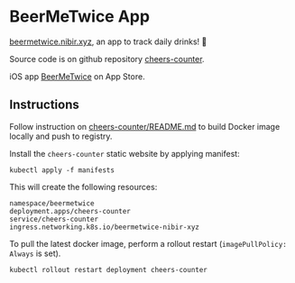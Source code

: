 # BeerMeTwice App

[beermetwice.nibir.xyz](http://beermetwice.nibir.xyz/), an app to track daily drinks! 🍻

Source code is on github repository [cheers-counter](https://github.com/nbir/cheers-counter).

iOS app [BeerMeTwice](https://apps.apple.com/us/app/beermetwice/id6743499695) on App Store.

## Instructions

Follow instruction on [cheers-counter/README.md](https://github.com/nbir/cheers-counter/blob/main/README.md) to build Docker image locally and push to registry.

Install the `cheers-counter` static website by applying manifest:

```
kubectl apply -f manifests
```

This will create the following resources:

```
namespace/beermetwice
deployment.apps/cheers-counter
service/cheers-counter
ingress.networking.k8s.io/beermetwice-nibir-xyz
```

To pull the latest docker image, perform a rollout restart (`imagePullPolicy: Always` is set). 

```
kubectl rollout restart deployment cheers-counter
```
